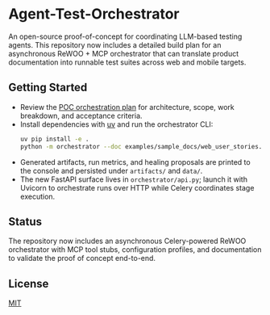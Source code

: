 # Agent-Test-Orchestrator

An open-source proof-of-concept for coordinating LLM-based testing agents. This repository now includes a detailed build plan for an asynchronous ReWOO + MCP orchestrator that can translate product documentation into runnable test suites across web and mobile targets.

## Getting Started
- Review the [POC orchestration plan](docs/poc_plan.md) for architecture, scope, work breakdown, and acceptance criteria.
- Install dependencies with [uv](https://github.com/astral-sh/uv) and run the orchestrator CLI:
  ```bash
  uv pip install -e .
  python -m orchestrator --doc examples/sample_docs/web_user_stories.md
  ```
- Generated artifacts, run metrics, and healing proposals are printed to the console and persisted under `artifacts/` and `data/`.
- The new FastAPI surface lives in `orchestrator/api.py`; launch it with Uvicorn to orchestrate runs over HTTP while Celery coordinates stage execution.

## Status
The repository now includes an asynchronous Celery-powered ReWOO orchestrator with MCP tool stubs, configuration profiles, and documentation to validate the proof of concept end-to-end.

## License
[MIT](LICENSE)
